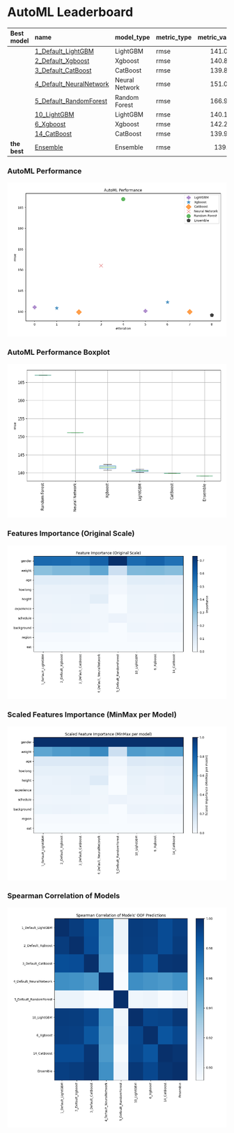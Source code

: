 # AutoML Leaderboard

| Best model   | name                                                         | model_type     | metric_type   |   metric_value |   train_time |   single_prediction_time |
|:-------------|:-------------------------------------------------------------|:---------------|:--------------|---------------:|-------------:|-------------------------:|
|              | [1_Default_LightGBM](1_Default_LightGBM/README.md)           | LightGBM       | rmse          |        141.053 |        14.76 |                   0.0146 |
|              | [2_Default_Xgboost](2_Default_Xgboost/README.md)             | Xgboost        | rmse          |        140.832 |         4.45 |                   0.0187 |
|              | [3_Default_CatBoost](3_Default_CatBoost/README.md)           | CatBoost       | rmse          |        139.879 |        13.87 |                   0.0095 |
|              | [4_Default_NeuralNetwork](4_Default_NeuralNetwork/README.md) | Neural Network | rmse          |        151.076 |         7.55 |                   0.0283 |
|              | [5_Default_RandomForest](5_Default_RandomForest/README.md)   | Random Forest  | rmse          |        166.996 |        91.01 |                   0.0869 |
|              | [10_LightGBM](10_LightGBM/README.md)                         | LightGBM       | rmse          |        140.166 |        12.87 |                   0.0146 |
|              | [6_Xgboost](6_Xgboost/README.md)                             | Xgboost        | rmse          |        142.295 |         4.55 |                   0.017  |
|              | [14_CatBoost](14_CatBoost/README.md)                         | CatBoost       | rmse          |        139.952 |       845.68 |                   0.0096 |
| **the best** | [Ensemble](Ensemble/README.md)                               | Ensemble       | rmse          |        139.18  |         0.1  |                   0.1128 |

### AutoML Performance
![AutoML Performance](ldb_performance.png)

### AutoML Performance Boxplot
![AutoML Performance Boxplot](ldb_performance_boxplot.png)

### Features Importance (Original Scale)
![features importance across models](features_heatmap.png)



### Scaled Features Importance (MinMax per Model)
![scaled features importance across models](features_heatmap_scaled.png)



### Spearman Correlation of Models
![models spearman correlation](correlation_heatmap.png)

